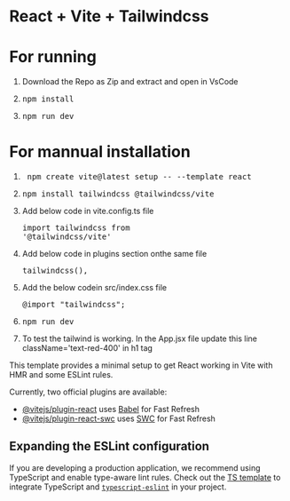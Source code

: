# React + Vite + Tailwindcss

# For running 
1) Download the Repo as Zip and extract and open in VsCode
2) <pre>npm install</pre>
3) <pre>npm run dev</pre>

# For mannual installation

1) <pre> npm create vite@latest setup -- --template react </pre>
2) <pre>npm install tailwindcss @tailwindcss/vite</pre>
3) Add below code in vite.config.ts file <pre>import tailwindcss from '@tailwindcss/vite' </pre> 
4) Add below code in plugins section onthe same file  <pre> tailwindcss(),</pre> 
5) Add the below codein src/index.css file <pre>@import "tailwindcss"; </pre>
6) <pre>npm run dev</pre>
7) To test the tailwind is working. In the App.jsx file update this line  className='text-red-400' in h1 tag

This template provides a minimal setup to get React working in Vite with HMR and some ESLint rules.

Currently, two official plugins are available:

- [@vitejs/plugin-react](https://github.com/vitejs/vite-plugin-react/blob/main/packages/plugin-react/README.md) uses [Babel](https://babeljs.io/) for Fast Refresh
- [@vitejs/plugin-react-swc](https://github.com/vitejs/vite-plugin-react-swc) uses [SWC](https://swc.rs/) for Fast Refresh

## Expanding the ESLint configuration

If you are developing a production application, we recommend using TypeScript and enable type-aware lint rules. Check out the [TS template](https://github.com/vitejs/vite/tree/main/packages/create-vite/template-react-ts) to integrate TypeScript and [`typescript-eslint`](https://typescript-eslint.io) in your project.
